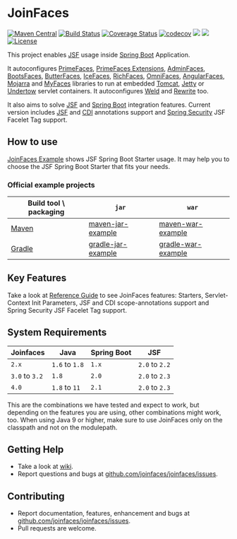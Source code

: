 JoinFaces
=============================
[![Maven Central](https://maven-badges.herokuapp.com/maven-central/org.joinfaces/jsf-spring-boot-starter/badge.svg)](https://maven-badges.herokuapp.com/maven-central/org.joinfaces/jsf-spring-boot-starter)
[![Build Status](https://travis-ci.org/joinfaces/joinfaces.svg?branch=master)](https://travis-ci.org/joinfaces/joinfaces)
[![Coverage Status](https://coveralls.io/repos/github/joinfaces/joinfaces/badge.svg?branch=master)](https://coveralls.io/github/joinfaces/joinfaces?branch=master)
[![codecov](https://codecov.io/gh/joinfaces/joinfaces/branch/master/graph/badge.svg)](https://codecov.io/gh/joinfaces/joinfaces)
[![](http://img.shields.io/badge/javadoc-stable-green.svg)](https://docs.joinfaces.org/current/api)
[![](http://img.shields.io/badge/reference%20guide-stable-green.svg)](https://docs.joinfaces.org/current/reference)
[![License](http://img.shields.io/:license-apache-blue.svg)](http://www.apache.org/licenses/LICENSE-2.0.html)

This project enables [JSF](http://www.oracle.com/technetwork/java/javaee/javaserverfaces-139869.html) usage inside [Spring Boot](http://projects.spring.io/spring-boot/) Application.

It autoconfigures [PrimeFaces](http://primefaces.org/), [PrimeFaces Extensions](http://primefaces-extensions.github.io/), [AdminFaces](https://adminfaces.github.io/site/), [BootsFaces](http://bootsfaces.net/), [ButterFaces](http://butterfaces.org/), [IceFaces](http://www.icesoft.org/java/projects/ICEfaces/overview.jsf), [RichFaces](https://github.com/richfaces/richfaces), [OmniFaces](http://omnifaces.org/), [AngularFaces](http://angularfaces.net/), [Mojarra](https://javaserverfaces.java.net/) and [MyFaces](http://myfaces.apache.org/) libraries to run at embedded [Tomcat](http://tomcat.apache.org/), [Jetty](http://www.eclipse.org/jetty) or [Undertow](http://undertow.io) servlet containers. It autoconfigures [Weld](http://weld.cdi-spec.org) and [Rewrite](https://www.ocpsoft.org/rewrite/) too.

It also aims to solve [JSF](http://www.oracle.com/technetwork/java/javaee/javaserverfaces-139869.html) and [Spring Boot](http://projects.spring.io/spring-boot/) integration features. Current version includes [JSF](http://www.oracle.com/technetwork/java/javaee/javaserverfaces-139869.html) and [CDI](http://www.cdi-spec.org/) annotations support and [Spring Security](http://projects.spring.io/spring-security/) JSF Facelet Tag support.

## How to use

[JoinFaces Example](https://github.com/joinfaces/joinfaces-maven-jar-example) shows JSF Spring Boot Starter usage. It may help you to choose the JSF Spring Boot Starter that fits your needs.

### Official example projects

|Build tool \ packaging| `jar` | `war`
|---|---|---|
|[Maven](https://maven.apache.org/)|[maven-jar-example](https://github.com/joinfaces/joinfaces-maven-jar-example)|[maven-war-example](https://github.com/joinfaces/joinfaces-maven-war-example)|
|[Gradle](https://gradle.org/)|[gradle-jar-example](https://github.com/joinfaces/joinfaces-gradle-jar-example)|[gradle-war-example](https://github.com/joinfaces/joinfaces-gradle-war-example)|

## Key Features

Take a look at [Reference Guide](https://docs.joinfaces.org/master-SNAPSHOT/reference/) to see JoinFaces features: Starters, Servlet-Context Init Parameters, JSF and CDI scope-annotations support and Spring Security JSF Facelet Tag support.

## System Requirements

Joinfaces | Java | Spring Boot | JSF
----------|------|-------------|-----
`2.x`     |`1.6` to `1.8`|`1.x`|`2.0` to `2.2`
`3.0` to `3.2`|`1.8`|`2.0`|`2.0` to `2.3`
`4.0`     |`1.8` to `11` |`2.1`|`2.0` to `2.3`

This are the combinations we have tested and expect to work, but depending on the features you are using, other combinations might work, too.
When using Java 9 or higher, make sure to use JoinFaces only on the classpath and not on the modulepath.

## Getting Help

* Take a look at [wiki](https://github.com/joinfaces/joinfaces/wiki).
* Report questions and bugs at [github.com/joinfaces/joinfaces/issues](https://github.com/joinfaces/joinfaces/issues).

## Contributing

* Report documentation, features, enhancement and bugs at [github.com/joinfaces/joinfaces/issues](https://github.com/joinfaces/joinfaces/issues).
* Pull requests are welcome.
